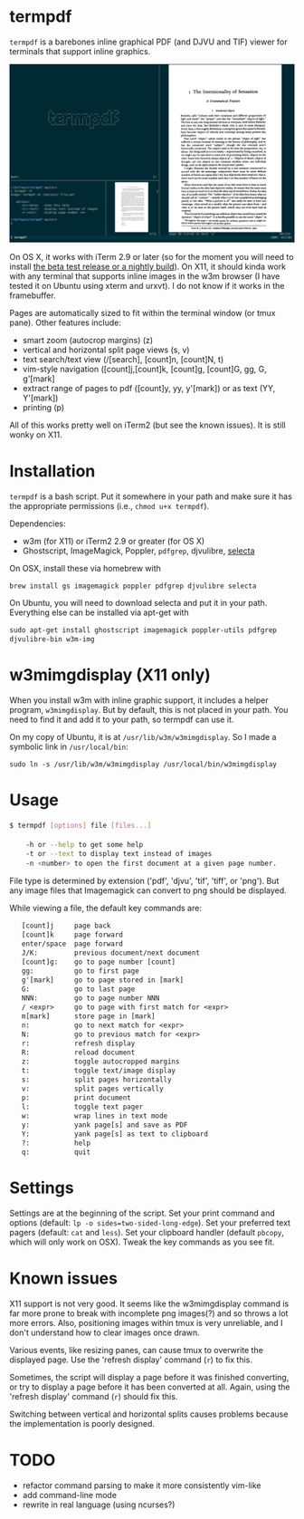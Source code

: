 termpdf
=======

`termpdf` is a barebones inline graphical PDF (and DJVU and TIF) viewer for
terminals that support inline graphics.

![screenshot]

On OS X, it works with iTerm 2.9 or later (so for the moment you will need to
install [the beta test release or a nightly build]). On X11, it should kinda work
with any terminal that supports inline images in the w3m browser (I have
tested it on Ubuntu using xterm and urxvt). I do not know if it works in the
framebuffer.

Pages are automatically sized to fit within the terminal window (or tmux
pane). Other features include:

-   smart zoom (autocrop margins) (z)
-   vertical and horizontal split page views (s, v)
-   text search/text view (/[search], [count]n, [count]N, t)
-   vim-style navigation ([count]j,[count]k, [count]g, [count]G, gg, G, g'[mark]
-   extract range of pages to pdf ([count]y, yy, y'[mark]) or as text (YY, Y'[mark])
-   printing (p)

All of this works pretty well on iTerm2 (but see the known issues). It is
still wonky on X11.

Installation
============

`termpdf` is a bash script. Put it somewhere in your path and make sure it has
the appropriate permissions (i.e., `chmod u+x termpdf`).

Dependencies:

-   w3m (for X11) or iTerm2 2.9 or greater (for OS X)
-   Ghostscript, ImageMagick, Poppler, `pdfgrep`, djvulibre,
    [selecta](https://github.com/garybernhardt/selecta)

On OSX, install these via homebrew with

    brew install gs imagemagick poppler pdfgrep djvulibre selecta

On Ubuntu, you will need to download selecta and put it in your path.
Everything else can be installed via apt-get with

    sudo apt-get install ghostscript imagemagick poppler-utils pdfgrep
    djvulibre-bin w3m-img


w3mimgdisplay (X11 only)
========================

When you install w3m with inline graphic support, it includes a helper
program, `w3mimgdisplay`. But by default, this is not placed in your path. You
need to find it and add it to your path, so termpdf can use it.

On my copy of Ubuntu, it is at `/usr/lib/w3m/w3mimgdisplay`. So I made a
symbolic link in `/usr/local/bin`:

    sudo ln -s /usr/lib/w3m/w3mimgdisplay /usr/local/bin/w3mimgdisplay


Usage
=====

```.bash
$ termpdf [options] file [files...]

    -h or --help to get some help
    -t or --text to display text instead of images
    -n <number> to open the first document at a given page number.
```

File type is determined by extension ('pdf', 'djvu', 'tif', 'tiff', or 'png').
But any image files that Imagemagick can convert to png should be displayed.

While viewing a file, the default key commands are:

       [count]j     page back
       [count]k     page forward
       enter/space  page forward
       J/K:         previous document/next document
       [count]g:    go to page number [count]
       gg:          go to first page
       g'[mark]     go to page stored in [mark]
       G:           go to last page
       NNN:         go to page number NNN
       / <expr>     go to page with first match for <expr>
       m[mark]      store page in [mark]
       n:           go to next match for <expr>
       N:           go to previous match for <expr>
       r:           refresh display
       R:           reload document
       z:           toggle autocropped margins
       t:           toggle text/image display
       s:           split pages horizontally
       v:           split pages vertically
       p:           print document
       l:           toggle text pager 
       w:           wrap lines in text mode
       y:           yank page[s] and save as PDF
       Y:           yank page[s] as text to clipboard
       ?:           help
       q:           quit

# Settings

Settings are at the beginning of the script. Set your print command and
options (default: `lp -o sides=two-sided-long-edge`). Set your preferred text
pagers (default: `cat` and `less`). Set your clipboard handler (default
`pbcopy`, which will only work on OSX). Tweak the key commands as you see fit.

# Known issues

X11 support is not very good. It seems like the w3mimgdisplay command is far
more prone to break with incomplete png images(?) and so throws a lot more
errors. Also, positioning images within tmux is very unreliable, and I don't
understand how to clear images once drawn.

Various events, like resizing panes, can cause tmux to overwrite the
displayed page. Use the 'refresh display' command (`r`) to fix this.

Sometimes, the script will display a page before it was finished
converting, or try to display a page before it has been converted at all.
Again, using the 'refresh display' command (`r`) should fix this.

Switching between vertical and horizontal splits causes problems because the
implementation is poorly designed.

# TODO

-   refactor command parsing to make it more consistently vim-like
-   add command-line mode
-   rewrite in real language (using ncurses?)

  [the beta test release or a nightly build]: https://iterm2.com/downloads.html
  [Poppler]: http://poppler.freedesktop.org/
  [screenshot]: screenshot.png
